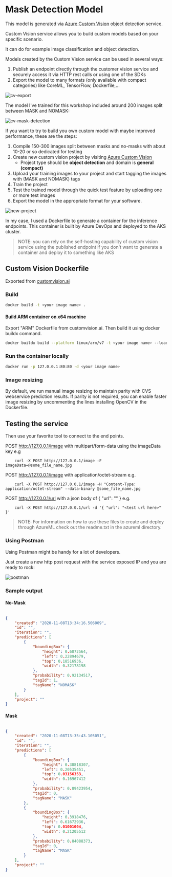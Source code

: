 # Mask Detection Model

This model is generated via [Azure Custom Vision](https://www.customvision.ai/) object detection service.

Custom Vision service allows you to build custom models based on your specific scenario.

It can do for example image classification and object detection.

Models created by the Custom Vision service can be used in several ways:
1. Publish an endpoint directly through the customer vision service and securely access it via HTTP rest calls or using one of the SDKs
2. Export the model to many formats (only available with compact categories) like CoreML, TensorFlow, Dockerfile,...

![cv-export](res/cv-export-options.png)

The model I've trained for this workshop included around 200 images split between MASK and NOMASK:

![cv-mask-detection](res/cv-mask-detection-results.png)

If you want to try to build you own custom model with maybe improved performance, these are the steps:
1. Compile 150-300 images split between masks and no-masks with about 10-20 or so dedicated for testing
2. Create new custom vision project by visiting [Azure Custom Vision](https://www.customvision.ai/)
   - Project type should be **object detection** and domain is **general (compact)**
3. Upload your training images to your project and start tagging the images with (MASK and NOMASK) tags
4. Train the project
5. Test the trained model through the quick test feature by uploading one or more test images
6. Export the model in the appropriate format for your software.

![new-project](res/cv-new-project.png)

In my case, I used a Dockerfile to generate a container for the inference endpoints. This container is built by Azure DevOps and deployed to the AKS cluster.

>NOTE: you can rely on the self-hosting capability of custom vision service using the published endpoint if you don't want to generate a container and deploy it to something like AKS

## Custom Vision Dockerfile

Exported from [customvision.ai](https://customvision.ai)

### Build

```bash
docker build -t <your image name> .
```

#### Build ARM container on x64 machine

Export "ARM" Dockerfile from customvision.ai. Then build it using docker buildx command.
```bash
docker buildx build --platform linux/arm/v7 -t <your image name> --load .
```

### Run the container locally

```bash
docker run -p 127.0.0.1:80:80 -d <your image name>
```

### Image resizing

By default, we run manual image resizing to maintain parity with CVS webservice prediction results.
If parity is not required, you can enable faster image resizing by uncommenting the lines installing OpenCV in the Dockerfile.

## Testing the service

Then use your favorite tool to connect to the end points.

POST http://127.0.0.1/image with multipart/form-data using the imageData key
e.g
```
    curl -X POST http://127.0.0.1/image -F imageData=@some_file_name.jpg
```

POST http://127.0.0.1/image with application/octet-stream
e.g.
```
    curl -X POST http://127.0.0.1/image -H "Content-Type: application/octet-stream" --data-binary @some_file_name.jpg
```

POST http://127.0.0.1/url with a json body of { "url": "<test url here>" }
e.g.
```
    curl -X POST http://127.0.0.1/url -d '{ "url": "<test url here>" }'
```

>NOTE: For information on how to use these files to create and deploy through AzureML check out the readme.txt in the azureml directory.

### Using Postman

Using Postman might be handy for a lot of developers.

Just create a new http post request with the service exposed IP and you are ready to rock:

![postman](res/postman.png)

### Sample output

#### No-Mask

```json

{
    "created": "2020-11-08T13:34:16.506009",
    "id": "",
    "iteration": "",
    "predictions": [
        {
            "boundingBox": {
                "height": 0.6072564,
                "left": 0.22894679,
                "top": 0.18516936,
                "width": 0.32178198
            },
            "probability": 0.92134517,
            "tagId": 1,
            "tagName": "NOMASK"
        }
    ],
    "project": ""
}

```

#### Mask

```json

{
    "created": "2020-11-08T13:35:43.105051",
    "id": "",
    "iteration": "",
    "predictions": [
        {
            "boundingBox": {
                "height": 0.38818307,
                "left": 0.20535451,
                "top": 0.03156353,
                "width": 0.16967412
            },
            "probability": 0.89423954,
            "tagId": 0,
            "tagName": "MASK"
        },
        {
            "boundingBox": {
                "height": 0.3918476,
                "left": 0.61672936,
                "top": 0.01001004,
                "width": 0.21205512
            },
            "probability": 0.84088373,
            "tagId": 0,
            "tagName": "MASK"
        }
    ],
    "project": ""
}

```

